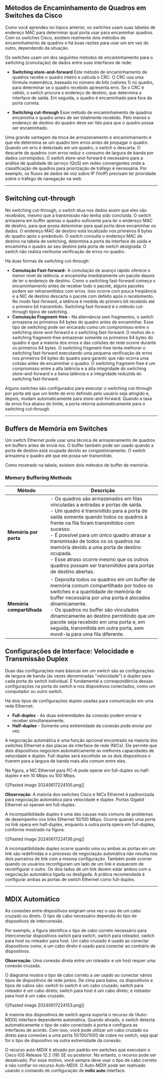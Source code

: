## Métodos de Encaminhamento de Quadros em Switches da Cisco

Como você aprendeu no tópico anterior, os switches usam suas tabelas de endereço MAC para determinar qual porta usar para encaminhar quadros. Com os switches Cisco, existem realmente dois métodos de encaminhamento de quadros e há boas razões para usar um em vez do outro, dependendo da situação.

Os switches usam um dos seguintes métodos de encaminhamento para o switching (comutação) de dados entre suas interfaces de rede:

- **Switching store-and-forward**
Este método de encaminhamento de quadros recebe o quadro inteiro e calcula o CRC. O CRC usa uma fórmula matemática, baseada no número de bits (valores 1) no quadro, para determinar se o quadro recebido apresenta erro. Se o CRC é válido, o switch procura o endereço de destino, que determina a interface de saída. Em seguida, o quadro é encaminhado para fora da porta correta.

- **Switching cut-through**
Esse método de encaminhamento de quadros encaminha o quadro antes de ser totalmente recebido. Pelo menos o endereço de destino do quadro deve ser lido para que o quadro possa ser encaminhado.

Uma grande vantagem da troca de armazenamento e encaminhamento é que ele determina se um quadro tem erros antes de propagar o quadro. Quando um erro é detectado em um quadro, o switch o descarta. O descarte de quadros com erros reduz o consumo de largura de banda por dados corrompidos. O switch store-and-forward é necessário para a análise de qualidade de serviço (QoS) em redes convergentes onde a classificação de quadros para priorização de tráfego é necessária. Por exemplo, os fluxos de dados de voz sobre IP (VoIP) precisam ter prioridade sobre o tráfego de navegação na web.

----

## Switching cut-through

No switching cut-through, o switch atua nos dados assim que eles são recebidos, mesmo que a transmissão não tenha sido concluída. O switch armazena em buffer apenas o quadro suficiente para ler o endereço MAC de destino, para que possa determinar para qual porta deve encaminhar os dados. O endereço MAC de destino está localizado nos primeiros 6 bytes do quadro após o preâmbulo. O switch consulta o endereço MAC de destino na tabela de switching, determina a porta da interface de saída e encaminha o quadro ao seu destino pela porta de switch designada. O switch não realiza nenhuma verificação de erros no quadro.

Há duas formas de switching cut-through:

- **Comutação Fast-forward-** A comutação de avanço rápido oferece o menor nível de latência. e encaminha imediatamente um pacote depois de ler o endereço de destino. Como o switching fast-forward começa o encaminhamento antes de receber todo o pacote, alguns pacotes podem ser retransmitidos com erros. Isso ocorre com pouca freqüência e a NIC de destino descarta o pacote com defeito após o recebimento. No modo fast-forward, a latência é medida do primeiro bit recebido até o primeiro bit transmitido. Switching fast-forward é o método cut-through típico de switching.
- **Comutação Fragment-free -** Na alternância sem fragmentos, o switch armazena os primeiros 64 bytes do quadro antes de encaminhar. Esse tipo de switching pode ser encarado como um compromisso entre o switching store-and-forward e o switching fast-forward. O motivo de o switching fragment-free armazenar somente os primeiros 64 bytes do quadro é que a maioria dos erros e das colisões de rede ocorre durante os primeiros 64 bytes. O switching fragment-free tenta melhorar o switching fast-forward executando uma pequena verificação de erros nos primeiros 64 bytes do quadro para garantir que não ocorra uma colisão antes de encaminhar o quadro. O switching fragment-free é um compromisso entre a alta latência e a alta integridade do switching store-and-forward e a baixa latência e a integridade reduzida do switching fast-forward.

Alguns switches são configurados para executar o switching cut-through por porta até que um limite de erro definido pelo usuário seja atingido e, depois, mudam automaticamente para store-and-forward. Quando a taxa de erros fica abaixo do limite, a porta retorna automaticamente para o switching cut-through.


----

## Buffers de Memória em Switches

Um switch Ethernet pode usar uma técnica de armazenamento de quadros em buffers antes de enviá-los. O buffer também pode ser usado quando a porta de destino está ocupada devido ao congestionamento. O switch armazena o quadro até que ele possa ser transmitido.

Como mostrado na tabela, existem dois métodos de buffer de memória:

### Memory Buffering Methods

| Método                    | Descrição                                                                                                                                                                                                                                                                                                                                                                                                                                                          |
| ------------------------- | ------------------------------------------------------------------------------------------------------------------------------------------------------------------------------------------------------------------------------------------------------------------------------------------------------------------------------------------------------------------------------------------------------------------------------------------------------------------ |
| **Memória por porta**     | - Os quadros são armazenados em filas vinculadas a entradas e portas de saída.<br>- Um quadro é transmitido para a porta de saída somente quando todos os quadros à frente na fila foram transmitidos com sucesso.<br>- É possível para um único quadro atrasar a transmissão de todos os os quadros na memória devido a uma porta de destino ocupada.<br>- Esse atraso ocorre mesmo que os outros quadros possam ser transmitidos para portas de destino abertas. |
| **Memória compartilhada** | - Deposita todos os quadros em um buffer de memória comum compartilhado por todos os switches e a quantidade de memória de buffer necessária por uma porta é alocados dinamicamente.<br>- Os quadros no buffer são vinculados dinamicamente ao destino permitindo que um pacote seja recebido em uma porta e, em seguida, transmitida em outra porta, sem movê-la para uma fila diferente.                                                                         |

## Configurações de Interface: Velocidade e Transmissão Duplex

Duas das configurações mais básicas em um switch são as configurações de largura de banda (às vezes denominadas "velocidade") e duplex para cada porta do switch individual. É fundamental a correspondência dessas configurações na porta do switch e nos dispositivos conectados, como um computador ou outro switch.

Há dois tipos de configurações duplex usadas para comunicação em uma rede Ethernet:

- **Full-duplex** - As duas extremidades da conexão podem enviar e receber simultaneamente.
- **Half-duplex** - Somente uma extremidade da conexão pode enviar por vez.

A negociação automática é uma função opcional encontrada na maioria dos switches Ethernet e das placas de interface de rede (NICs). Ele permite que dois dispositivos negociem automaticamente as melhores capacidades de velocidade e duplex. Full-duplex será escolhido se os dois dispositivos o tiverem para a largura de banda mais alta comum entre eles.

Na figura, a NIC Ethernet para PC-A pode operar em full-duplex ou half-duplex e em 10 Mbps ou 100 Mbps.

![[Pasted image 20240617224105.png]]

**Observação**: A maioria dos switches Cisco e NICs Ethernet é padronizada para negociação automática para velocidade e duplex. Portas Gigabit Ethernet só operam em full-duplex.

A incompatibilidade duplex é uma das causas mais comuns de problemas de desempenho nos links Ethernet 10/100 Mbps. Ocorre quando uma porta no link opera em half-duplex, enquanto a outra porta opera em full-duplex, conforme mostrado na figura.

![[Pasted image 20240617224136.png]]

A incompatibilidade duplex ocorre quando uma ou ambas as portas em um link são redefinidas e o processo de negociação automática não resulta nos dois parceiros de link com a mesma configuração. Também pode ocorrer quando os usuários reconfiguram um lado de um link e esquecem de reconfigurar o outro. Os dois lados de um link devem estar ambos com a negociação automática ligada ou desligada. A prática recomendada é configurar ambas as portas de switch Ethernet como full-duplex.


----

## MDIX Automático

As conexões entre dispositivos exigiram uma vez o uso de um cabo cruzado ou direto. O tipo de cabo necessário dependia do tipo de dispositivos de interconexão.

Por exemplo, a figura identifica o tipo de cabo correto necessário para interconectar dispositivos switch para switch, switch para roteador, switch para host ou roteador para host. Um cabo cruzado é usado ao conectar dispositivos como, e um cabo direto é usado para conectar ao contrário de dispositivos.

**Observação**: Uma conexão direta entre um roteador e um host requer uma conexão cruzada.

O diagrama mostra o tipo de cabo correto a ser usado ao conectar vários tipos de dispositivos de rede juntos. De cima para baixo, os dispositivos e tipos de cabos são: switch to switch é um cabo cruzado; switch para roteador é um cabo direto; switch para host é um cabo direto; e roteador para host é um cabo cruzado.

![[Pasted image 20240617224153.png]]

A maioria dos dispositivos de switch agora suporta o recurso de (Auto-MDIX) interface dependente automática. Quando ativado, o switch detecta automaticamente o tipo de cabo conectado à porta e configura as interfaces de acordo. Com isso, você pode utilizar um cabo cruzado ou direto para conexões a uma porta 10/100/1000 de cobre no switch, seja qual for o tipo de dispositivo na outra extremidade da conexão.

O recurso auto-MDIX é ativado por padrão em switches que executam o Cisco IOS Release 12.2 (18) SE ou posterior. No entanto, o recurso pode ser desativado. Por esse motivo, você sempre deve usar o tipo de cabo correto e não confiar no recurso Auto-MDIX. O Auto-MDIX pode ser reativado usando o comando de configuração de **mdix auto** interface.